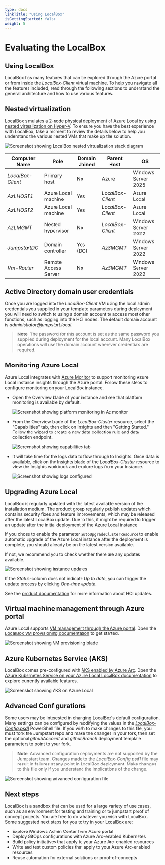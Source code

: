 ```yaml
---
type: docs
linkTitle: "Using LocalBox"
isGettingStarted: false
weight: 5
---
```

# Evaluating the LocalBox

## Using LocalBox

LocalBox has many features that can be explored through the Azure portal or from inside the _LocalBox-Client_ virtual machine. To help you navigate all the features included, read through the following sections to understand the general architecture and how to use various features.

## Nested virtualization

LocalBox simulates a 2-node physical deployment of Azure Local by using [nested virtualization on Hyper-V](https://learn.microsoft.com/virtualization/hyper-v-on-windows/user-guide/nested-virtualization). To ensure you have the best experience with LocalBox, take a moment to review the details below to help you understand the various nested VMs that make up the solution.

  ![Screenshot showing LocalBox nested virtualization stack diagram](./nested_virtualization_arch.png)

| Computer Name    | Role                                | Domain Joined | Parent Host     | OS                  |
| ---------------- | ----------------------------------- | ------------- | --------------- | ------------------- |
| _LocalBox-Client_  | Primary host                        | No            | Azure           | Windows Server 2025 |
| _AzLHOST1_       | Azure Local machine                            | Yes           | _LocalBox-Client_ | Azure Local     |
| _AzLHOST2_       | Azure Local machine                            | Yes           | _LocalBox-Client_ | Azure Local     |
| _AzLMGMT_        | Nested hypervisor                   | No            | _LocalBox-Client_ | Windows Server 2022 |
| _JumpstartDC_    | Domain controller                   | Yes (DC)      | _AzSMGMT_       | Windows Server 2022 |
| _Vm-Router_      | Remote Access Server                | No            | _AzSMGMT_       | Windows Server 2022 |

## Active Directory domain user credentials

Once you are logged into the _LocalBox-Client_ VM using the local admin credentials you supplied in your template parameters during deployment you will need to switch to using a domain account to access most other functions, such as logging into the HCI nodes. The default domain account is _administrator@jumpstart.local_.

  > **Note:** The password for this account is set as the same password you supplied during deployment for the local account. Many LocalBox operations will use the domain account wherever credentials are required.

## Monitoring Azure Local

Azure Local integrates with [Azure Monitor](https://learn.microsoft.com/azure/azure-local/manage/monitor-hci-single) to support monitoring Azure Local instance insights through the Azure portal. Follow these steps to configure monitoring on your LocalBox instance.

- Open the Overview blade of your instance and see that platform monitoring is available by default.

  ![Screenshot showing platform monitoring in Az monitor](./monitor_platform.png)

- From the Overview blade of the _LocalBox-Cluster_ resource, select the "Capabilities" tab, then click on Insights and then "Getting Started." Follow the wizard to create a new data collection rule and data collection endpoint.

  ![Screenshot showing capabilities tab](./create_dcr.png)

- It will take time for the logs data to flow through to Insights. Once data is available, click on the Insights blade of the _LocalBox-Cluster_ resource to view the Insights workbook and explore logs from your instance.

  ![Screenshot showing logs configured](./hci_insights.png)

## Upgrading Azure Local

LocalBox is regularly updated with the latest available version of the installation medium. The product group regularly publish updates which contains security fixes and feature improvements, which may be released after the latest LocalBox update.
Due to this, it might be required to trigger an update after the initial deployment of the Azure Local instance.

If you chose to enable the parameter `autoUpgradeClusterResource` to enable automatic upgrade of the Azure Local instance after the deployment is complete, you should already be on the latest version available.

If not, we recommend you to check whether there are any updates available.

  ![Screenshot showing instance updates](./cluster_updates.png)

If the _Status_-column does not indicate _Up to date_, you can trigger the update process by clicking _One-time update_.

See the [product documentation](https://learn.microsoft.com/azure/azure-local/update/about-updates-23h2) for more information about HCI updates.

## Virtual machine management through Azure portal

Azure Local supports [VM management through the Azure portal](https://learn.microsoft.com/azure/azure-local/manage/azure-arc-vm-management-overview). Open the [LocalBox VM provisioning documentation](../RB/) to get started.

![Screenshot showing VM provisioning blade](./vm_provisioning.png)

## Azure Kubernetes Service (AKS)

LocalBox comes pre-configured with [AKS enabled by Azure Arc](https://learn.microsoft.com/azure/aks/aksarc/aks-overview). Open the [Azure Kubernetes Service on your Azure Local LocalBox documentation](../AKS/) to explore currently available features.

![Screenshot showing AKS on Azure Local](./cluster_detail.png)

## Advanced Configurations

Some users may be interested in changing LocalBox's default configuration. Many settings can be configured by modifying the values in the [_LocalBox-Config.psd1_](https://github.com/microsoft/azure_arc/blob/main/azure_jumpstart_Localbox/artifacts/PowerShell/LocalBox-Config.psd1) PowerShell file. If you wish to make changes to this file, you must fork the Jumpstart repo and make the changes in your fork, then set the optional _githubAccount_ and _githubBranch_ deployment template parameters to point to your fork.

  > **Note:** Advanced configuration deployments are not supported by the Jumpstart team. Changes made to the _LocalBox-Config.psd1_ file may result in failures at any point in LocalBox deployment. Make changes to this file only if you understand the implications of the change.

![Screenshot showing advanced configuration file](./advanced_config.png)

## Next steps

LocalBox is a sandbox that can be used for a large variety of use cases, such as an environment for testing and training or to jumpstart proof of concept projects. You are free to do whatever you wish with LocalBox. Some suggested next steps for you to try in your LocalBox are:

- Explore Windows Admin Center from Azure portal
- Deploy GitOps configurations with Azure Arc-enabled Kubernetes
- Build policy initiatives that apply to your Azure Arc-enabled resources
- Write and test custom policies that apply to your Azure Arc-enabled resources
- Reuse automation for external solutions or proof-of-concepts
